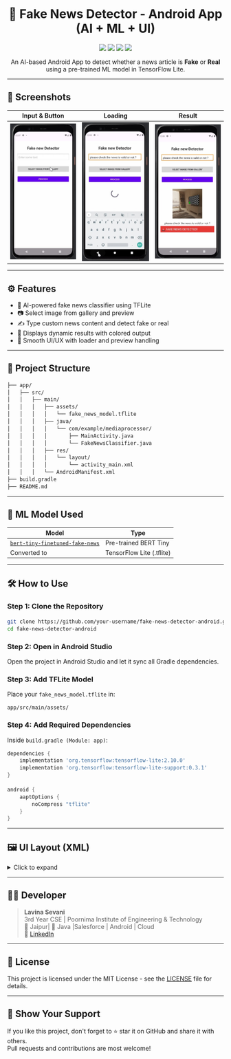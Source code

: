 <h1 align="center">📰 Fake News Detector - Android App (AI + ML + UI)</h1>

<p align="center">
  <img src="https://img.shields.io/badge/Android-App-green" />
  <img src="https://img.shields.io/badge/ML-TensorFlow%20Lite-blue" />
  <img src="https://img.shields.io/badge/Status-Active-brightgreen" />
  <img src="https://img.shields.io/badge/License-MIT-orange" />
</p>

<p align="center">
  An AI-based Android App to detect whether a news article is <b>Fake</b> or <b>Real</b> using a pre-trained ML model in TensorFlow Lite.
</p>

---

## 📱 Screenshots

| Input & Button | Loading | Result |
|----------------|---------|--------|
| <img src="assets/Input.jpeg" width="200"/> | <img src="assets/Loading.jpeg" width="200"/> | <img src="assets/Output.jpeg" width="200"/> |

---

## ⚙️ Features

- 🧠 AI-powered fake news classifier using TFLite
- 📷 Select image from gallery and preview
- ✍️ Type custom news content and detect fake or real
- 💬 Displays dynamic results with colored output
- 🔄 Smooth UI/UX with loader and preview handling

---

## 📂 Project Structure

```bash
├── app/
│   ├── src/
│   │   ├── main/
│   │   │   ├── assets/
│   │   │   │   └── fake_news_model.tflite
│   │   │   ├── java/
│   │   │   │   └── com/example/mediaprocessor/
│   │   │   │       ├── MainActivity.java
│   │   │   │       └── FakeNewsClassifier.java
│   │   │   ├── res/
│   │   │   │   └── layout/
│   │   │   │       └── activity_main.xml
│   │   │   └── AndroidManifest.xml
├── build.gradle
├── README.md

```
---

## 🧠 ML Model Used

| Model | Type |
|-------|------|
| [`bert-tiny-finetuned-fake-news`](https://huggingface.co/mrm8488/bert-tiny-finetuned-fake-news) | Pre-trained BERT Tiny |
| Converted to | TensorFlow Lite (.tflite) |

---

## 🛠️ How to Use

### Step 1: Clone the Repository
```bash
git clone https://github.com/your-username/fake-news-detector-android.git
cd fake-news-detector-android
```

### Step 2: Open in Android Studio
Open the project in Android Studio and let it sync all Gradle dependencies.

### Step 3: Add TFLite Model
Place your `fake_news_model.tflite` in:
```
app/src/main/assets/
```

### Step 4: Add Required Dependencies
Inside `build.gradle (Module: app)`:

```gradle
dependencies {
    implementation 'org.tensorflow:tensorflow-lite:2.10.0'
    implementation 'org.tensorflow:tensorflow-lite-support:0.3.1'
}

android {
    aaptOptions {
        noCompress "tflite"
    }
}
```

---

## 🖼️ UI Layout (XML)

<details>
<summary>Click to expand</summary>

```xml
<?xml version="1.0" encoding="utf-8"?>
<RelativeLayout xmlns:android="http://schemas.android.com/apk/res/android"
    xmlns:tools="http://schemas.android.com/tools"
    android:id="@+id/rootLayout"
    android:layout_width="match_parent"
    android:layout_height="match_parent"
    android:background="#fefefe"
    tools:context=".MainActivity">

    <TextView
        android:id="@+id/title"
        android:layout_width="match_parent"
        android:layout_height="wrap_content"
        android:text="Fake News Detector"
        android:textSize="26sp"
        android:gravity="center"
        android:textStyle="bold"
        android:textColor="#333"
        android:layout_marginTop="30dp" />

    <EditText
        android:id="@+id/inputText"
        android:layout_width="match_parent"
        android:layout_height="wrap_content"
        android:hint="Enter some text"
        android:layout_below="@id/title"
        android:layout_margin="20dp"
        android:background="@android:drawable/edit_text"
        android:padding="10dp"/>

    <Button
        android:id="@+id/selectImageBtn"
        android:layout_width="match_parent"
        android:layout_height="wrap_content"
        android:text="Select Image from Gallery"
        android:layout_below="@id/inputText"
        android:layout_marginHorizontal="20dp"
        android:layout_marginTop="10dp"/>

    <Button
        android:id="@+id/processBtn"
        android:layout_width="match_parent"
        android:layout_height="wrap_content"
        android:text="Process"
        android:layout_below="@id/selectImageBtn"
        android:layout_margin="20dp"
        android:backgroundTint="#6200EE"
        android:textColor="#fff" />

    <ProgressBar
        android:id="@+id/loader"
        style="?android:attr/progressBarStyleLarge"
        android:layout_width="60dp"
        android:layout_height="60dp"
        android:layout_below="@id/processBtn"
        android:layout_centerHorizontal="true"
        android:layout_marginTop="20dp"
        android:visibility="gone"/>

    <ImageView
        android:id="@+id/imagePreview"
        android:layout_width="200dp"
        android:layout_height="200dp"
        android:layout_below="@id/loader"
        android:layout_centerHorizontal="true"
        android:scaleType="centerCrop"
        android:layout_marginTop="20dp"
        android:visibility="gone"/>

    <TextView
        android:id="@+id/textPreview"
        android:layout_width="wrap_content"
        android:layout_height="wrap_content"
        android:text=""
        android:layout_below="@id/imagePreview"
        android:layout_centerHorizontal="true"
        android:textSize="18sp"
        android:textColor="#222"
        android:layout_marginTop="20dp"
        android:visibility="gone"/>
</RelativeLayout>
```

</details>

---

## 🧑‍💻 Developer

> **Lavina Sevani**  
> 3rd Year CSE | Poornima Institute of Engineering & Technology  
> 🏡 Jaipur| 💬 Java |Salesforce | Android | Cloud  
> 🔗 [LinkedIn](https://www.linkedin.com/in/lavina-sevani/)

---

## 📝 License

This project is licensed under the MIT License - see the [LICENSE](LICENSE) file for details.

---

## 🌟 Show Your Support

If you like this project, don't forget to ⭐️ star it on GitHub and share it with others.  
Pull requests and contributions are most welcome!


